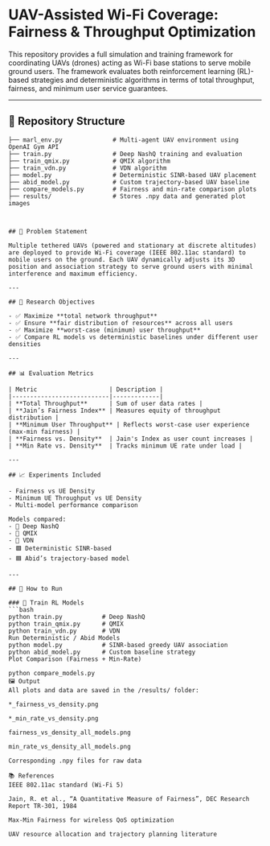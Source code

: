 # UAV-Assisted Wi-Fi Coverage: Fairness & Throughput Optimization

This repository provides a full simulation and training framework for coordinating UAVs (drones) acting as Wi-Fi base stations to serve mobile ground users. The framework evaluates both reinforcement learning (RL)-based strategies and deterministic algorithms in terms of total throughput, fairness, and minimum user service guarantees.

---

## 📁 Repository Structure

```text
├── marl_env.py              # Multi-agent UAV environment using OpenAI Gym API
├── train.py                 # Deep NashQ training and evaluation
├── train_qmix.py            # QMIX algorithm
├── train_vdn.py             # VDN algorithm
├── model.py                 # Deterministic SINR-based UAV placement
├── abid_model.py            # Custom trajectory-based UAV baseline
├── compare_models.py        # Fairness and min-rate comparison plots
├── results/                 # Stores .npy data and generated plot images



## 🎯 Problem Statement

Multiple tethered UAVs (powered and stationary at discrete altitudes) are deployed to provide Wi-Fi coverage (IEEE 802.11ac standard) to mobile users on the ground. Each UAV dynamically adjusts its 3D position and association strategy to serve ground users with minimal interference and maximum efficiency.

---

## 🧪 Research Objectives

- ✅ Maximize **total network throughput**
- ✅ Ensure **fair distribution of resources** across all users
- ✅ Maximize **worst-case (minimum) user throughput**
- ✅ Compare RL models vs deterministic baselines under different user densities

---

## 📊 Evaluation Metrics

| Metric                    | Description |
|---------------------------|-------------|
| **Total Throughput**      | Sum of user data rates |
| **Jain’s Fairness Index** | Measures equity of throughput distribution |
| **Minimum User Throughput** | Reflects worst-case user experience (max-min fairness) |
| **Fairness vs. Density**  | Jain's Index as user count increases |
| **Min Rate vs. Density**  | Tracks minimum UE rate under load |

---

## 📈 Experiments Included

- Fairness vs UE Density  
- Minimum UE Throughput vs UE Density  
- Multi-model performance comparison

Models compared:
- 🧠 Deep NashQ  
- 🔄 QMIX  
- 🔁 VDN  
- 🟩 Deterministic SINR-based  
- 🟦 Abid’s trajectory-based model

---

## 🚀 How to Run

### 🔹 Train RL Models
```bash
python train.py           # Deep NashQ
python train_qmix.py      # QMIX
python train_vdn.py       # VDN
Run Deterministic / Abid Models
python model.py           # SINR-based greedy UAV association
python abid_model.py      # Custom baseline strategy
Plot Comparison (Fairness + Min-Rate)

python compare_models.py
🖼 Output
All plots and data are saved in the /results/ folder:

*_fairness_vs_density.png

*_min_rate_vs_density.png

fairness_vs_density_all_models.png

min_rate_vs_density_all_models.png

Corresponding .npy files for raw data

📚 References
IEEE 802.11ac standard (Wi-Fi 5)

Jain, R. et al., “A Quantitative Measure of Fairness”, DEC Research Report TR-301, 1984

Max-Min Fairness for wireless QoS optimization

UAV resource allocation and trajectory planning literature
